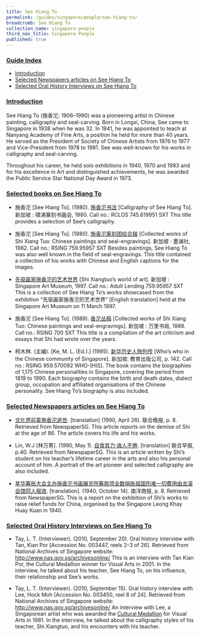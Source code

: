 ```yaml
---
title: See Hiang To
permalink: /guides/singapore/people/see-hiang-to/
breadcrumb: See Hiang To
collection_name: singapore-people
third_nav_title: Singapore People
published: true
---
```


### <u>Guide Index</u>

* [Introduction](#introduction)
* [Selected Newspapers articles on See Hiang To](#selected-newspapers-articles-on-see-hiang-to)
* [Selected Oral History Interviews on See Hiang To](#selected-oral-history-interviews-on-see-hiang-to)

### <u>Introduction</u>

See Hiang To (施香沱; 1906–1990) was a pioneering artist in Chinese painting, calligraphy and seal-carving. Born in Longxi, China, See came to Singapore in 1938 when he was 32. In 1941, he was appointed to teach at Nanyang Academy of Fine Arts, a position he held for more than 40 years. He served as the President of Society of Chinese Artists from 1976 to 1977 and Vice-President from 1978 to 1981. See was well-known for his works in calligraphy and seal-carving.

Throughout his career, he held solo exhibitions in 1940, 1970 and 1983 and for his excellence in Art and distinguished achievements, he was awarded the Public Service Star National Day Award in 1973.


### <u>Selected books on See Hiang To</u>

* 施香沱 [See Hiang To]. (1980). [施香沱书法](http://eservice.nlb.gov.sg/item_holding_s.aspx?bid=84555576) [Calligraphy of See Hiang To]. 新加坡 : 啸涛篆刻书画会, 1980.
Call no.: RCLOS 745.619951 SXT
This title provides a selection of See’s calligraphy.


* 施香沱 [See Hiang To]. (1980). [施香沱篆刻团绘合辑](http://eservice.nlb.gov.sg/item_holding_s.aspx?bid=84531532) [Collected works of Shi Xiang Tuo: Chinese paintings and seal-engravings]. 新加坡 : 墨澜社, 1982.
Call no.: RSING 759.95957 SXT
Besides paintings, See Hiang To was also well known in the field of seal-engravings. This title contained a collection of his works with Chinese and English captions for the images.


* [先驱画家施香沱的艺术世界](http://eservice.nlb.gov.sg/item_holding_s.aspx?bid=14641113) [Shi Xiangtuo’s world of art]. 新加坡 : Singapore Art Museum, 1997.
Call no.: Adult Lending 759.95957 SXT
This is a collection of See Hiang To’s works showcased from the exhibition “先驱画家施香沱的艺术世界” [English translation] held at the Singapore Art Museum on 11 March 1997.


* 施香沱 [See Hiang To]. (1989). [香沱丛稿](http://eservice.nlb.gov.sg/item_holding_s.aspx?bid=84451788) [Collected works of Shi Xiang Tuo: Chinese paintings and seal-engravings]. 新加坡 : 万里书局, 1989.
Call no.: RSING 700 SXT
This title is a compilation of the art criticism and essays that Shi had wrote over the years.


* 柯木林. (主编). [Ke, M. L. (Ed.).] (1995). [新华历史人物列传](http://eservice.nlb.gov.sg/item_holding_s.aspx?bid=84500628) [Who’s who in the Chinese community of Singapore]. 新加坡: 教育出版公司, p. 142.
Call no.: RSING 959.570092 WHO-\[HIS\].
The book contains the biographies of 1,175 Chinese personalities in Singapore, covering the period from 1819 to 1990. Each biography contains the birth and death dates, dialect group, occupation and affiliated organisations of the Chinese personality. See Hiang To’s biography is also included.




### <u>Selected Newspapers articles on See Hiang To</u>

* [文化界前辈施香沱逝世](http://eresources.nlb.gov.sg/newspapers/Digitised/Article/lhwb19900426-1.2.16.2). \[translation\] (1990, April 26). 联合晚报, p. 8. Retrieved from NewspaperSG.
This article reports on the demise of Shi at the age of 86. The article covers his life and his works.


* Lin, W.J \[林万菁\]. (1990, May 1). [自食其力·诲人不倦](ttp://eresources.nlb.gov.sg/newspapers/Digitised/Article/lhzb19900501-1.2.65.4.1). \[translation\] 联合早报, p.40. Retrieved from NewspaperSG.
This is an  article written by Shi’s student on his teacher’s lifetime career in the arts and also his personal account of him. A portrait of the art pioneer and selected calligraphy are also included.


* [星华筹账大会主办施香沱书画展览所筹款项全数捐账祖国伤难一切費用由龙溪会馆同人报效](hhttp://eresources.nlb.gov.sg/newspapers/Digitised/Article/nysp19401014-1.2.29.1). \[translation\]. (1940, October 14). 南洋商报, p. 8. Retrieved from NewspaperSG.
This is a report on the exhibition of Shi’s works to raise relief funds for China, organised by the Singapore Leong Khay Huay Kuan in 1940.


### <u>Selected Oral History Interviews on See Hiang To</u>

* Tay, L. T. (Interviewer). (2010, September 20). Oral history interview with Tan, Kian Por [Accession No. 003447, reels 2–3 of 26]. Retrieved from National Archives of Singapore website: http://www.nas.gov.sg/archivesonline/
This is an interview with Tan Kian Por, the Cultural Medallion winner for Visual Arts in 2001. In the interview, he talked about his teacher, See Hiang To, on his influence, their relationship and See’s works.


* Tay, L. T. (Interviewer). (2010, September 15). Oral history interview with Lee, Hock Moh [Accession No. 003450, reel 8 of 24]. Retrieved from National Archives of Singapore website: http://www.nas.gov.sg/archivesonline/
An interview with Lee, a Singaporean artist who was awarded the [Cultural Medallion](http://infopedia.nl.sg/articles/SIP_1867_2012-01-30.html) for Visual Arts in 1981. In the interview, he talked about the calligraphy styles of his teacher, Shi Xiangtuo, and his encounters with his teacher.